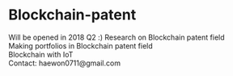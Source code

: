 # Blockchain-patent

<html>
<head>
Will be opened in 2018 Q2 :)  
</head>

<Body>
  Research on Blockchain patent field <br>
  Making portfolios in Blockchain patent field <br>
  Blockchain with IoT <br>
  Contact: haewon0711@gmail.com

</Body>
